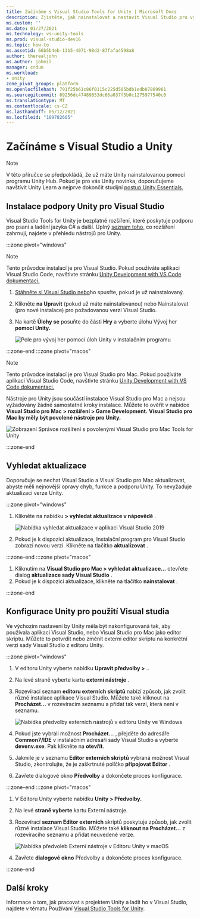 ```yaml
---
title: Začínáme s Visual Studio Tools for Unity | Microsoft Docs
description: Zjistěte, jak nainstalovat a nastavit Visual Studio pro vývoj pro Unity.
ms.custom: ''
ms.date: 01/27/2021
ms.technology: vs-unity-tools
ms.prod: visual-studio-dev16
ms.topic: how-to
ms.assetid: 66b5b4eb-13b5-4071-98d2-87fafa4598a8
author: therealjohn
ms.author: johmil
manager: crdun
ms.workload:
- unity
zone_pivot_groups: platform
ms.openlocfilehash: 791f25b61c86f0115c225d505bdb1edb07869961
ms.sourcegitcommit: 69256dc47489853dc66a037f5b0c1275977540c0
ms.translationtype: MT
ms.contentlocale: cs-CZ
ms.lasthandoff: 05/12/2021
ms.locfileid: "109782605"
---
```

# <a name="get-started-with-visual-studio-and-unity"></a>Začínáme s Visual Studio a Unity

> [!NOTE]
> V této příručce se předpokládá, že už máte Unity nainstalovanou pomocí programu Unity Hub. Pokud je pro vás Unity novinka, doporučujeme navštívit Unity Learn a nejprve dokončit studijní [postup Unity Essentials.](https://learn.unity.com/pathway/unity-essentials)

## <a name="install-unity-support-for-visual-studio"></a>Instalace podpory Unity pro Visual Studio

Visual Studio Tools for Unity je bezplatné rozšíření, které poskytuje podporu pro psaní a ladění jazyka C# a další. Úplný [seznam toho,](./visual-studio-tools-for-unity.md) co rozšíření zahrnují, najdete v přehledu nástrojů pro Unity.

:::zone pivot="windows"

> [!NOTE]
> Tento průvodce instalací je pro Visual Studio. Pokud používáte aplikaci Visual Studio Code, navštivte stránku [Unity Development with VS Code dokumentaci.](https://code.visualstudio.com/docs/other/unity)

1. [Stáhněte si Visual Studio nebo](/visualstudio/install/install-visual-studio.md)ho spusťte, pokud je už nainstalovaný.
2. Klikněte **na Upravit** (pokud už máte nainstalovanou) nebo Nainstalovat (pro nové instalace) pro požadovanou verzi Visual Studio. 
3. Na kartě **Úlohy se** posuňte do části **Hry** a vyberte úlohu Vývoj her **pomocí Unity.**

    ![Pole pro vývoj her pomocí úloh Unity v instalačním programu](../media/vs/unity-workload.png)

:::zone-end
:::zone pivot="macos"

> [!NOTE]
> Tento průvodce instalací je pro Visual Studio pro Mac. Pokud používáte aplikaci Visual Studio Code, navštivte stránku [Unity Development with VS Code dokumentaci.](https://code.visualstudio.com/docs/other/unity)

Nástroje pro Unity jsou součástí instalace Visual Studio pro Mac a nejsou vyžadovány žádné samostatné kroky instalace. Můžete to ověřit v nabídce **Visual Studio pro Mac > rozšíření > Game Development.** **Visual Studio pro Mac by měly být povolené nástroje pro Unity.**

![Zobrazení Správce rozšíření s povolenými Visual Studio pro Mac Tools for Unity](../media/vsm/unity-workload.png)

:::zone-end

## <a name="check-for-updates"></a>Vyhledat aktualizace

Doporučuje se nechat Visual Studio a Visual Studio pro Mac aktualizovat, abyste měli nejnovější opravy chyb, funkce a podporu Unity. To nevyžaduje aktualizaci verze Unity.

:::zone pivot="windows"

1. Klikněte na nabídku **> vyhledat aktualizace v nápovědě** .

    ![Nabídka vyhledat aktualizace v aplikaci Visual Studio 2019](../media/vs/check-for-updates.png)

2. Pokud je k dispozici aktualizace, Instalační program pro Visual Studio zobrazí novou verzi. Klikněte na tlačítko **aktualizovat** .

:::zone-end
:::zone pivot="macos"

1. Kliknutím na **Visual Studio pro Mac > vyhledat aktualizace...** otevřete dialog **aktualizace sady Visual Studio** .
2. Pokud je k dispozici aktualizace, klikněte na tlačítko **nainstalovat** .

:::zone-end

## <a name="configure-unity-to-use-visual-studio"></a>Konfigurace Unity pro použití Visual studia

Ve výchozím nastavení by Unity měla být nakonfigurovaná tak, aby používala aplikaci Visual Studio, nebo Visual Studio pro Mac jako editor skriptu. Můžete to potvrdit nebo změnit externí editor skriptu na konkrétní verzi sady Visual Studio z editoru Unity.

:::zone pivot="windows"

1. V editoru Unity vyberte nabídku **Upravit předvolby >** ..
2. Na levé straně vyberte kartu **externí nástroje** .
3. Rozevírací seznam **editoru externích skriptů** nabízí způsob, jak zvolit různé instalace aplikace Visual Studio. Můžete také kliknout na **Procházet...** v rozevíracím seznamu a přidat tak verzi, která není v seznamu.

    ![Nabídka předvolby externích nástrojů v editoru Unity ve Windows](../media/vs/preferences-external-tools.png)

4. Pokud jste vybrali možnost **Procházet...** , přejděte do adresáře **Common7/IDE** v instalačním adresáři sady Visual Studio a vyberte **devenv.exe**. Pak klikněte na **otevřít**.
5. Jakmile je v seznamu **Editor externích skriptů** vybraná možnost Visual Studio, zkontrolujte, že je zaškrtnuté políčko **připojovat Editor** .
6. Zavřete dialogové okno **Předvolby** a dokončete proces konfigurace.

:::zone-end
:::zone pivot="macos"

1. V Editoru Unity vyberte nabídku **Unity > Předvolby.**
2. Na levé **straně vyberte** kartu Externí nástroje.
3. Rozevírací **seznam Editor externích** skriptů poskytuje způsob, jak zvolit různé instalace Visual Studio. Můžete také **kliknout na Procházet...** z rozevíracího seznamu a přidat neuvedené verze.

    ![Nabídka předvoleb Externí nástroje v Editoru Unity v macOS](../media/vsm/preferences-external-tools.png)

4. Zavřete **dialogové okno** Předvolby a dokončete proces konfigurace.

:::zone-end

## <a name="next-steps"></a>Další kroky

 Informace o tom, jak pracovat s projektem Unity a ladit ho v Visual Studio, najdete v tématu Používání [Visual Studio Tools for Unity](using-visual-studio-tools-for-unity.md).
